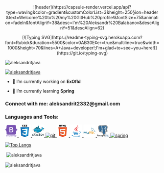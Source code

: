 
<p align="center">
![header](https://capsule-render.vercel.app/api?type=waving&color=gradient&customColorList=3&height=250&section=header&text=Welcome%20to%20my%20GitHub%20profile!&fontSize=75&animation=fadeIn&fontAlignY=38&desc=I'm%20Aleksandr%20Balabanov&descAlignY=51&descAlign=62)
</p>
  
 <p align="center">
[![Typing SVG](https://readme-typing-svg.herokuapp.com?font=Rubick&duration=5500&color=0AB30E&center=true&multiline=true&width=1000&height=70&lines=A+Java+developer!;I'm+glad+to+see+you+here!)](https://git.io/typing-svg)
</p>
  
<p align="left"> <img src="https://komarev.com/ghpvc/?username=aleksandritjava&label=Profile%20views&color=0e75b6&style=flat" alt="aleksandritjava" /> </p>

<p align="left"> <a href="https://github.com/ryo-ma/github-profile-trophy"><img src="https://github-profile-trophy.vercel.app/?username=aleksandritjava" alt="aleksandritjava" /></a> </p>

- 🔭 I’m currently working on **ExOfId**

- 🌱 I’m currently learning **Spring**

<h3 align="left">Connect with me: aleksandrit2332@gmail.com</h3>
<p align="left">
</p>

<h3 align="left">Languages and Tools:</h3>
<p align="left"> <a href="https://getbootstrap.com" target="_blank" rel="noreferrer"> <img src="https://raw.githubusercontent.com/devicons/devicon/master/icons/bootstrap/bootstrap-plain-wordmark.svg" alt="bootstrap" width="40" height="40"/> </a> <a href="https://www.w3schools.com/css/" target="_blank" rel="noreferrer"> <img src="https://raw.githubusercontent.com/devicons/devicon/master/icons/css3/css3-original-wordmark.svg" alt="css3" width="40" height="40"/> </a> <a href="https://www.docker.com/" target="_blank" rel="noreferrer"> <img src="https://raw.githubusercontent.com/devicons/devicon/master/icons/docker/docker-original-wordmark.svg" alt="docker" width="40" height="40"/> </a> <a href="https://git-scm.com/" target="_blank" rel="noreferrer"> <img src="https://www.vectorlogo.zone/logos/git-scm/git-scm-icon.svg" alt="git" width="40" height="40"/> </a> <a href="https://www.w3.org/html/" target="_blank" rel="noreferrer"> <img src="https://raw.githubusercontent.com/devicons/devicon/master/icons/html5/html5-original-wordmark.svg" alt="html5" width="40" height="40"/> </a> <a href="https://www.java.com" target="_blank" rel="noreferrer"> <img src="https://raw.githubusercontent.com/devicons/devicon/master/icons/java/java-original.svg" alt="java" width="40" height="40"/> </a> <a href="https://www.mysql.com/" target="_blank" rel="noreferrer"> <img src="https://raw.githubusercontent.com/devicons/devicon/master/icons/mysql/mysql-original-wordmark.svg" alt="mysql" width="40" height="40"/> </a> <a href="https://www.postgresql.org" target="_blank" rel="noreferrer"> <img src="https://raw.githubusercontent.com/devicons/devicon/master/icons/postgresql/postgresql-original-wordmark.svg" alt="postgresql" width="40" height="40"/> </a> <a href="https://spring.io/" target="_blank" rel="noreferrer"> <img src="https://www.vectorlogo.zone/logos/springio/springio-icon.svg" alt="spring" width="40" height="40"/> </a> </p>

[![Top Langs](https://github-readme-stats.vercel.app/api/top-langs/?username=aleksandritjava)](https://github.com/anuraghazra/github-readme-stats)

<p>&nbsp;<img align="center" src="https://github-readme-stats.vercel.app/api?username=aleksandritjava&show_icons=true&locale=en" alt="aleksandritjava" /></p>

<p><img align="center" src="https://github-readme-streak-stats.herokuapp.com/?user=aleksandritjava&" alt="aleksandritjava" /></p>




